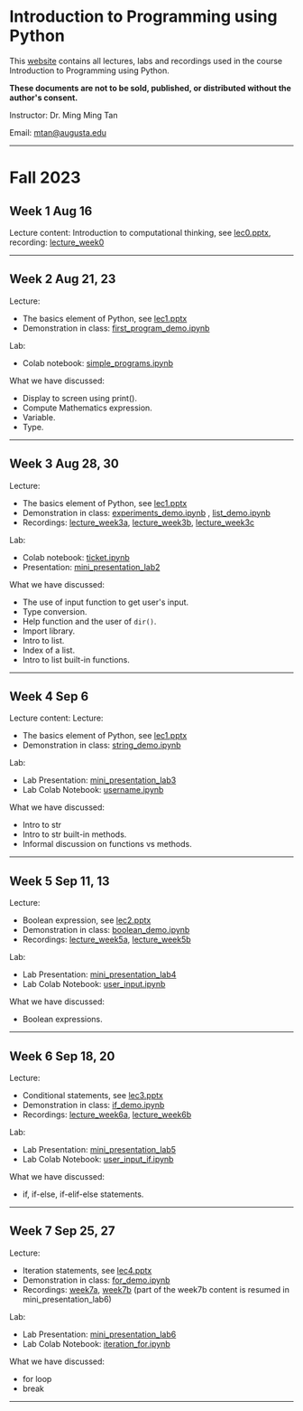 # Introduction to Programming using Python
This [website](https://mmtan.github.io/IntroProgrammingUsingPython/) contains all lectures, labs and recordings used in the course Introduction to Programming using Python.

**These documents are not to be sold, published, or distributed without the author's consent.**

Instructor: Dr. Ming Ming Tan

Email: mtan@augusta.edu

---

# Fall 2023
## Week 1 Aug 16

Lecture content: Introduction to computational thinking, see [lec0.pptx](https://www.dropbox.com/scl/fi/mj9f170f4qo21yt0s4rvf/lec0.pptx?rlkey=kviwirj2n8lc9803h7zadeetk&dl=0), recording: [lecture_week0](https://www.dropbox.com/scl/fi/wemcuuzwgu7o0paphrqlo/lecture_week0.mp4?rlkey=sod5ldaultywj8im096aopkor&dl=0)

----------

## Week 2 Aug 21, 23

Lecture:

- The basics element of Python, see [lec1.pptx](https://www.dropbox.com/scl/fi/d8p23zsn6cblp1rjax71k/lec1.pptx?rlkey=2gcpnjmpbz1wqob3upfqm5icv&dl=0)
- Demonstration in class: [first_program_demo.ipynb](https://colab.research.google.com/drive/1DXelvzEdS8ohKi6TxuJMWAv4YVpl1Akn?usp=sharing)

Lab:

- Colab notebook: [simple_programs.ipynb](https://colab.research.google.com/drive/15ZfG5N3vo_ygv6_9wHhFxaWMKzZVh9Dp?usp=sharing) 

What we have discussed:

- Display to screen using print().
- Compute Mathematics expression.
- Variable.
- Type.
  
----------

## Week 3 Aug 28, 30

Lecture:

- The basics element of Python, see [lec1.pptx](https://www.dropbox.com/scl/fi/d8p23zsn6cblp1rjax71k/lec1.pptx?rlkey=2gcpnjmpbz1wqob3upfqm5icv&dl=0)
- Demonstration in class: [experiments_demo.ipynb](https://colab.research.google.com/drive/1oYtzsBnWjUv4fRdgo_x7TooRgfLeb6Cj?usp=sharing) , [list_demo.ipynb](https://colab.research.google.com/drive/1wmEasSU9WJ2-4aXB-aZGDvhmFXpl7TaY?usp=sharing)
- Recordings: [lecture_week3a](https://www.dropbox.com/scl/fi/rc56bqv4ze4zrr79t0ey8/lecture_week3a.mp4?rlkey=y5ah73ie0bjhidq3xnp69z3s2&dl=0), [lecture_week3b](https://www.dropbox.com/scl/fi/k1ai0n9wsf1bp7g8koqng/lecture_week3b.mp4?rlkey=vdwn4vbyitkwv00sd0t8tp487&dl=0), [lecture_week3c](https://youtu.be/evsoSQjnbdo)

Lab:

- Colab notebook:  [ticket.ipynb](https://colab.research.google.com/drive/196pHTqpPmxnCQVW5sTB0E5Sw6S04FIoS?usp=sharing) 
- Presentation: [mini_presentation_lab2](https://youtu.be/6Hagzqo60ic)

What we have discussed:

- The use of input function to get user's input.
- Type conversion.
- Help function and the user of `dir()`. 
- Import library.
- Intro to list. 
- Index of a list. 
- Intro to list built-in functions.
  
----------

## Week 4 Sep 6

Lecture content:
Lecture:

- The basics element of Python, see [lec1.pptx](https://www.dropbox.com/scl/fi/d8p23zsn6cblp1rjax71k/lec1.pptx?rlkey=2gcpnjmpbz1wqob3upfqm5icv&dl=0)
- Demonstration in class: [string_demo.ipynb](https://colab.research.google.com/drive/1eskQIZt3_A2XQfvq4Ejsj0SqtM3y5SCP?usp=sharing)

Lab:

- Lab Presentation: [mini_presentation_lab3](https://youtu.be/ajsg_J8S6Jk)
- Lab Colab Notebook: [username.ipynb](https://colab.research.google.com/drive/1phfC3CA82nDz5MnYRiIwF9Fd_6wjMG1e?usp=sharing)

What we have discussed:

- Intro to str
- Intro to str built-in methods.
- Informal discussion on functions vs methods.

----------

## Week 5 Sep 11, 13

Lecture:

- Boolean expression, see [lec2.pptx](https://www.dropbox.com/scl/fi/p484asln7n31wq14hfxb8/lec2.pptx?rlkey=f1plt10hle9l1fgd91wtn53vr&dl=0)
- Demonstration in class: [boolean_demo.ipynb](https://colab.research.google.com/drive/1ojYMlIAVQg2JDMRhiSONPopJPaG6UCRK?usp=sharing) 
- Recordings: [lecture_week5a](https://youtu.be/FXrBC0vPyIg), [lecture_week5b](https://youtu.be/yjDsPzfTiPQ)

Lab:

- Lab Presentation: [mini_presentation_lab4](https://youtu.be/u0GWYB0euhw) 
- Lab Colab Notebook: [user_input.ipynb](https://colab.research.google.com/drive/1x1m8wzIebR0Babqx0V27VcqZriOO3Io4?usp=sharing)

What we have discussed:

- Boolean expressions.
  
----------

## Week 6 Sep 18, 20

Lecture:

- Conditional statements, see [lec3.pptx](https://www.dropbox.com/scl/fi/0wzstqx53ff9cm7vqumt8/lec3.pptx?rlkey=veoyy06u8e1ftur15is5uc2is&dl=0)
- Demonstration in class: [if_demo.ipynb](https://colab.research.google.com/drive/1cCjVUPM_G4YKNn9YfnzXGpJ_Qsw9l9Iq?usp=sharing)
- Recordings: [lecture_week6a](https://youtu.be/NO8lvoQ5DFk), [lecture_week6b](https://youtu.be/pSxo0e_jHGw)

Lab:

- Lab Presentation: [mini_presentation_lab5](https://youtu.be/-er1vW3MvJE)
- Lab Colab Notebook: [user_input_if.ipynb](https://colab.research.google.com/drive/1-0x7k1nPJHRvAYEX49R8D6e8-uz0WBO_?usp=sharing)

What we have discussed:

- if, if-else, if-elif-else statements.
  
----------

## Week 7 Sep 25, 27

Lecture:

- Iteration statements, see [lec4.pptx](/content/enforced/450266-CO.120.CSCI.1200.Shared.98.20242/lec4.pptx?isCourseFile=true)
- Demonstration in class: [for_demo.ipynb](https://colab.research.google.com/drive/1psu8Nn0mQwscslQ4CtgjGpqYSdkLNuqn?usp=sharing) 
- Recordings: [week7a](https://youtu.be/TgyIFUO29Hc), [week7b](https://youtu.be/y_Ii5K0LNVc) (part of the week7b content is resumed in mini_presentation_lab6)

Lab:

- Lab Presentation: [mini_presentation_lab6](https://youtu.be/Is6Zmh429gg) 
- Lab Colab Notebook: [iteration_for.ipynb](https://colab.research.google.com/drive/1r8xdTOLraDGGB0AWPoNllDKeeUF3h1H5?usp=sharing) 

What we have discussed:

- for loop
- break
  
----------


